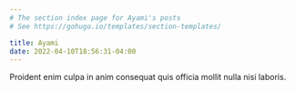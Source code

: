 ```yaml
---
# The section index page for Ayami's posts
# See https://gohugo.io/templates/section-templates/

title: Ayami
date: 2022-04-10T18:56:31-04:00
---
```


Proident enim culpa in anim consequat quis officia mollit nulla nisi laboris.

